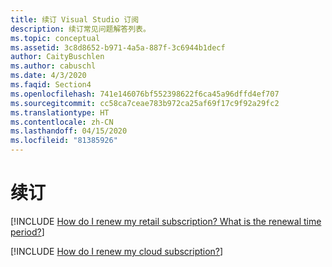 ```yaml
---
title: 续订 Visual Studio 订阅
description: 续订常见问题解答列表。
ms.topic: conceptual
ms.assetid: 3c8d8652-b971-4a5a-887f-3c6944b1decf
author: CaityBuschlen
ms.author: cabuschl
ms.date: 4/3/2020
ms.faqid: Section4
ms.openlocfilehash: 741e146076bf552398622f6ca45a96dffd4ef707
ms.sourcegitcommit: cc58ca7ceae783b972ca25af69f17c9f92a29fc2
ms.translationtype: HT
ms.contentlocale: zh-CN
ms.lasthandoff: 04/15/2020
ms.locfileid: "81385926"
---
```

# <a name="renewals"></a>续订

[!INCLUDE [How do I renew my retail subscription? What is the renewal time period?](includes/renewal-period.md)]

[!INCLUDE [How do I renew my cloud subscription?](includes/cloud-renewal.md)]
